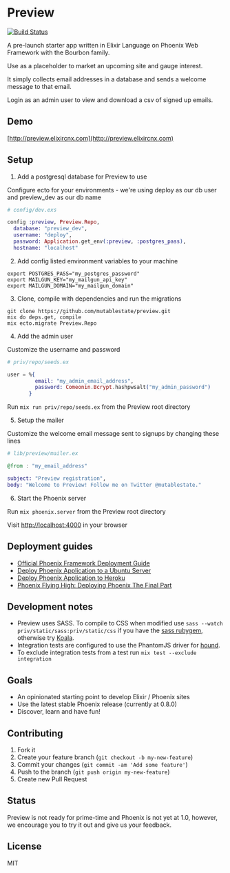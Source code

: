 # Preview
[![Build
Status](https://travis-ci.org/mutablestate/preview.svg?branch=master "Build
Status")](http://travis-ci.org/mutablestate/preview)

A pre-launch starter app written in Elixir Language on Phoenix Web Framework with the Bourbon family.

Use as a placeholder to market an upcoming site and gauge interest.

It simply collects email addresses in a database and sends a welcome message to that email.

Login as an admin user to view and download a csv of signed up emails.

## Demo

[http://preview.elixircnx.com](http://preview.elixircnx.com)

## Setup

1. Add a postgresql database for Preview to use

  Configure ecto for your environments - we're using deploy as our db user and preview_dev as our db name

  ```elixir    
  # config/dev.exs

  config :preview, Preview.Repo,
    database: "preview_dev",
    username: "deploy",
    password: Application.get_env(:preview, :postgres_pass),
    hostname: "localhost"
  ```

2. Add config listed environment variables to your machine

  ```
  export POSTGRES_PASS="my_postgres_password"
  export MAILGUN_KEY="my_mailgun_api_key"
  export MAILGUN_DOMAIN="my_mailgun_domain"
  ```

3. Clone, compile with dependencies and run the migrations

  ```
  git clone https://github.com/mutablestate/preview.git
  mix do deps.get, compile
  mix ecto.migrate Preview.Repo
  ```

4. Add the admin user

  Customize the username and password

  ```elixir
  # priv/repo/seeds.ex

  user = %{
           email: "my_admin_email_address",
           password: Comeonin.Bcrypt.hashpwsalt("my_admin_password")
         }
  ```

  Run `mix run priv/repo/seeds.ex` from the Preview root directory

5. Setup the mailer

  Customize the welcome email message sent to signups by changing these lines

  ```elixir    
  # lib/preview/mailer.ex

  @from : "my_email_address"

  subject: "Preview registration",
  body: "Welcome to Preview! Follow me on Twitter @mutablestate."
  ```

6. Start the Phoenix server

  Run `mix phoenix.server` from the Preview root directory

  Visit [http://localhost:4000](http://localhost:4000) in your browser

## Deployment guides

- [Official Phoenix Framework Deployment Guide](http://www.phoenixframework.org/v0.8.0/docs/deployment)
- [Deploy Phoenix Application to a Ubuntu Server](http://learnelixir.com/blog/2014/10/16/deploy-phoenix-application-to-a-ubuntu-server/)
- [Deploy Phoenix Application to Heroku](http://learnelixir.com/blog/2014/10/15/deploy-phonenix-application-to-heroku-server/)
- [Phoenix Flying High: Deploying Phoenix The Final Part](http://www.elixirdose.com/post/phoenix-flying-high-deploying-phoenix-the-final-part)

## Development notes

- Preview uses SASS. To compile to CSS when modified use `sass --watch priv/static/sass:priv/static/css` if you have the [sass rubygem](http://rubygems.org/gems/sass), otherwise try [Koala](http://koala-app.com).
- Integration tests are configured to use the PhantomJS driver for [hound](https://github.com/HashNuke/hound).
- To exclude integration tests from a test run `mix test --exclude integration`

## Goals

- An opinionated starting point to develop Elixir / Phoenix sites
- Use the latest stable Phoenix release (currently at 0.8.0)
- Discover, learn and have fun!

## Contributing

1. Fork it
2. Create your feature branch (`git checkout -b my-new-feature`)
3. Commit your changes (`git commit -am 'Add some feature'`)
4. Push to the branch (`git push origin my-new-feature`)
5. Create new Pull Request

## Status

Preview is not ready for prime-time and Phoenix is not yet at 1.0, however, we encourage you to try it out and give us your feedback.

## License
MIT
